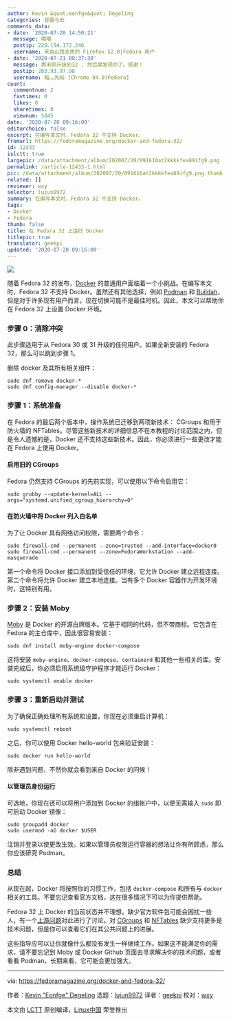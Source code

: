 ```yaml
---
author: Kevin &quot;eonfge&quot; Degeling
categories: 容器与云
comments_data:
- date: '2020-07-20 14:50:21'
  message: 嘻嘻
  postip: 220.194.172.246
  username: 来自山西太原的 Firefox 52.0|Fedora 用户
- date: '2020-07-21 08:37:30'
  message: 周末刚升级到32 , 然后就发现你了。感谢！
  postip: 203.93.97.98
  username: 暗灬先知 [Chrome 84.0|Fedora]
count:
  commentnum: 2
  favtimes: 0
  likes: 0
  sharetimes: 0
  viewnum: 5845
date: '2020-07-20 09:16:00'
editorchoice: false
excerpt: 在编写本文时，Fedora 32 不支持 Docker。
fromurl: https://fedoramagazine.org/docker-and-fedora-32/
id: 12433
islctt: true
largepic: /data/attachment/album/202007/20/091610at2kkkkfea89ifg9.png
permalink: /article-12433-1.html
pic: /data/attachment/album/202007/20/091610at2kkkkfea89ifg9.png.thumb.jpg
related: []
reviewer: wxy
selector: lujun9972
summary: 在编写本文时，Fedora 32 不支持 Docker。
tags:
- Docker
- Fedora
thumb: false
title: 在 Fedora 32 上运行 Docker
titlepic: true
translator: geekpi
updated: '2020-07-20 09:16:00'
---
```


![](/data/attachment/album/202007/20/091610at2kkkkfea89ifg9.png)


随着 Fedora 32 的发布，[Docker](https://docs.docker.com/) 的普通用户面临着一个小挑战。在编写本文时，Fedora 32 不支持 Docker。虽然还有其他选择，例如 [Podman](https://podman.io/getting-started/) 和 [Buildah](https://buildah.io/)，但是对于许多现有用户而言，现在切换可能不是最佳时机。因此，本文可以帮助你在 Fedora 32 上设置 Docker 环境。


### 步骤 0：消除冲突


此步骤适用于从 Fedora 30 或 31 升级的任何用户。如果全新安装的 Fedora 32，那么可以跳到步骤 1。


删除 docker 及其所有相关组件：



```
sudo dnf remove docker-*
sudo dnf config-manager --disable docker-*

```

### 步骤 1：系统准备


在 Fedora 的最后两个版本中，操作系统已迁移到两项新技术： CGroups 和用于防火墙的 NFTables。尽管这些新技术的详细信息不在本教程的讨论范围之内，但是令人遗憾的是，Docker 还不支持这些新技术。因此，你必须进行一些更改才能在 Fedora 上使用 Docker。


#### 启用旧的 CGroups


Fedora 仍然支持 CGroups 的先前实现，可以使用以下命令启用它：



```
sudo grubby --update-kernel=ALL --args="systemd.unified_cgroup_hierarchy=0"

```

#### 在防火墙中将 Docker 列入白名单


为了让 Docker 具有网络访问权限，需要两个命令：



```
sudo firewall-cmd --permanent --zone=trusted --add-interface=docker0
sudo firewall-cmd --permanent --zone=FedoraWorkstation --add-masquerade

```

第一个命令将 Docker 接口添加到受信任的环境，它允许 Docker 建立远程连接。第二个命令将允许 Docker 建立本地连接。当有多个 Docker 容器作为开发环境时，这特别有用。


### 步骤 2：安装 Moby


[Moby](https://mobyproject.org/) 是 Docker 的开源白牌版本。它基于相同的代码，但不带商标。它包含在 Fedora 的主仓库中，因此很容易安装：



```
sudo dnf install moby-engine docker-compose

```

这将安装 `moby-engine`、`docker-compose`、`containerd` 和其他一些相关的库。安装完成后，你必须启用系统级守护程序才能运行 Docker：



```
sudo systemctl enable docker

```

### 步骤 3：重新启动并测试


为了确保正确处理所有系统和设置，你现在必须重启计算机：



```
sudo systemctl reboot

```

之后，你可以使用 Docker hello-world 包来验证安装：



```
sudo docker run hello-world

```

除非遇到问题，不然你就会看到来自 Docker 的问候！


#### 以管理员身份运行


可选地，你现在还可以将用户添加到 Docker 的组帐户中，以便无需输入 `sudo` 即可启动 Docker 镜像：



```
sudo groupadd docker
sudo usermod -aG docker $USER

```

注销并登录以使更改生效。如果以管理员权限运行容器的想法让你有所顾虑，那么你应该研究 Podman。


### 总结


从现在起，Docker 将按照你的习惯工作，包括 `docker-compose` 和所有与 `docker` 相关的工具。不要忘记查看官方文档，这在很多情况下可以为你提供帮助。


Fedora 32 上 Docker 的当前状态并不理想。缺少官方软件包可能会困扰一些人，有一个[上游问题](https://github.com/docker/for-linux/issues/955)对此进行了讨论。对 [CGroups](https://github.com/moby/moby/issues/40360) 和 [NFTables](https://github.com/moby/moby/issues/26824) 缺少支持更多是技术问题，但是你可以查看它们在其公共问题上的进展。


这些指导应可以让你就像什么都没有发生一样继续工作。如果这不能满足你的需求，请不要忘记到 Moby 或 Docker Github 页面去寻求解决你的技术问题，或者看看 Podman，长期来看，它可能会更加强大。




---


via: <https://fedoramagazine.org/docker-and-fedora-32/>


作者：[Kevin "Eonfge" Degeling](https://fedoramagazine.org/author/eonfge/) 选题：[lujun9972](https://github.com/lujun9972) 译者：[geekpi](https://github.com/geekpi) 校对：[wxy](https://github.com/wxy)


本文由 [LCTT](https://github.com/LCTT/TranslateProject) 原创编译，[Linux中国](https://linux.cn/) 荣誉推出